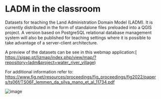# LADM in the classroom
 Datasets for teaching the Land Administration Domain Model (LADM). It is currently distributed in the form of standalone files preloaded into a QGIS project. A version based on PostgreSQL relational database management system will also be published for teaching settings where it is possible to take advantage of a server-client architecture.
 
 A preview of the datasets can be see in this webmap application:[ https://sigap.pt/lizmap/index.php/view/map/?repository=ladm&project=water_river_village)

For additional information refer to: https://www.fig.net/resources/proceedings/fig_proceedings/fig2022/papers/ts06f/TS06F_lemmen_da_silva_mano_et_al_11734.pdf

![image](https://user-images.githubusercontent.com/6665872/189543269-f5cc486c-cab8-47d5-b4ef-b1ca0661212c.png)
